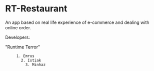# RT-Restaurant
An app based on real life experience of e-commerce and dealing with online order.

Developers:

   "Runtime Terror"
   
         1. Emrus
           2. Istiak
             3. Minhaz

